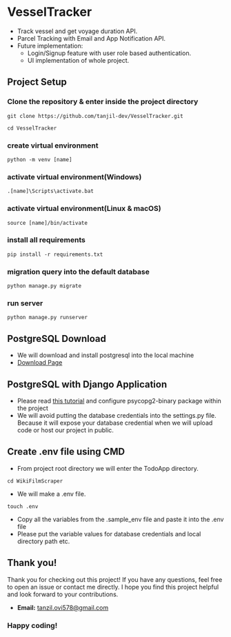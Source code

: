 # VesselTracker 
- Track vessel and get voyage duration API.
- Parcel Tracking with Email and App Notification API.
- Future implementation: 
  - Login/Signup feature with user role based authentication.
  - UI implementation of whole project.

## Project Setup
### Clone the repository & enter inside the project directory
```
git clone https://github.com/tanjil-dev/VesselTracker.git
```
```
cd VesselTracker
```
### create virtual environment
```
python -m venv [name]
```

### activate virtual environment(Windows)
```
.[name]\Scripts\activate.bat
```

### activate virtual environment(Linux & macOS)
```
source [name]/bin/activate
```

### install all requirements
```
pip install -r requirements.txt
```

### migration query into the default database
```
python manage.py migrate
```

### run server
```
python manage.py runserver
```

## PostgreSQL Download
- We will download and install postgresql into the local machine
- [Download Page](https://www.postgresql.org/download/)
## PostgreSQL with Django Application
- Please read [this tutorial](https://syscrews.medium.com/configure-postgresql-database-in-django-project-2ac706636fc7) and configure psycopg2-binary package within the project
- We will avoid putting the database credentials into the settings.py file. Because it will expose your database credential when we will upload code or host our project in public.
## Create .env file using CMD
- From project root directory we will enter the TodoApp directory.
```
cd WikiFilmScraper
```
- We will make a .env file.
```
touch .env
```
- Copy all the variables from the .sample_env file and paste it into the .env file
- Please put the variable values for database credentials and local directory path etc.

## Thank you!
Thank you for checking out this project! If you have any questions, feel free to open an issue or contact me directly. I hope you find this project helpful and look forward to your contributions.
- **Email:** tanzil.ovi578@gmail.com


### Happy coding!